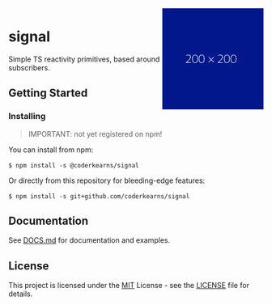 <img align="right" width="200" height="200" src="https://github.com/coderkearns/template-typescript/blob/main/logo.png?raw=true" />

# signal

Simple TS reactivity primitives, based around subscribers.

## Getting Started

### Installing

> IMPORTANT: not yet registered on npm!

You can install from npm:

```
$ npm install -s @coderkearns/signal
```

Or directly from this repository for bleeding-edge features:

```
$ npm install -s git+github.com/coderkearns/signal
```

## Documentation

See [DOCS.md](./DOCS.md) for documentation and examples.

## License

This project is licensed under the [MIT](https://choosealicense.com/licenses/mit/) License - see the [LICENSE](./LICENSE) file for details.
